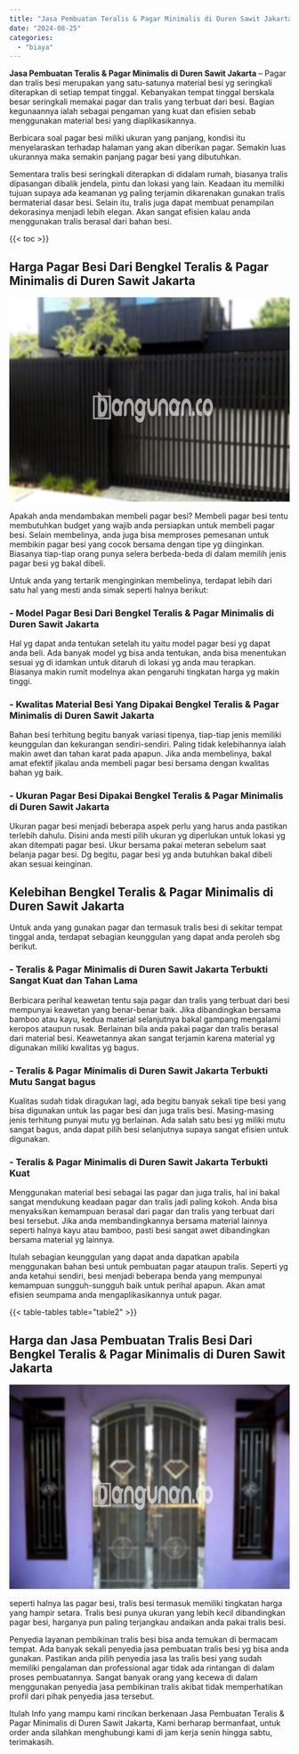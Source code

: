 ```yaml
---
title: "Jasa Pembuatan Teralis & Pagar Minimalis di Duren Sawit Jakarta"
date: "2024-08-25"
categories: 
  - "biaya"
---
```


**Jasa Pembuatan Teralis & Pagar Minimalis di Duren Sawit Jakarta** – Pagar dan tralis besi merupakan yang satu-satunya material besi yg seringkali diterapkan di setiap tempat tinggal. Kebanyakan tempat tinggal berskala besar seringkali memakai pagar dan tralis yang terbuat dari besi. Bagian kegunaannya ialah sebagai pengaman yang kuat dan efisien sebab menggunakan material besi yang diaplikasikannya.

Berbicara soal pagar besi miliki ukuran yang panjang, kondisi itu menyelaraskan terhadap halaman yang akan diberikan pagar. Semakin luas ukurannya maka semakin panjang pagar besi yang dibutuhkan.

Sementara tralis besi seringkali diterapkan di didalam rumah, biasanya tralis dipasangan dibalik jendela, pintu dan lokasi yang lain. Keadaan itu memiliki tujuan supaya ada keamanan yg paling terjamin dikarenakan gunakan tralis bermaterial dasar besi. Selain itu, tralis juga dapat membuat penampilan dekorasinya menjadi lebih elegan. Akan sangat efisien kalau anda menggunakan tralis berasal dari bahan besi.

{{< toc >}}

## Harga Pagar Besi Dari Bengkel Teralis & Pagar Minimalis di Duren Sawit Jakarta

![Jasa Pembuatan Teralis & Pagar Minimalis di Duren Sawit Jakarta](/images/pagar-minimalis-murah-33.png)

Apakah anda mendambakan membeli pagar besi? Membeli pagar besi tentu membutuhkan budget yang wajib anda persiapkan untuk membeli pagar besi. Selain membelinya, anda juga bisa memproses pemesanan untuk membikin pagar besi yang cocok bersama dengan tipe yg diinginkan. Biasanya tiap-tiap orang punya selera berbeda-beda di dalam memilih jenis pagar besi yg bakal dibeli.

Untuk anda yang tertarik menginginkan membelinya, terdapat lebih dari satu hal yang mesti anda simak seperti halnya berikut:
### \- Model Pagar Besi Dari Bengkel Teralis & Pagar Minimalis di Duren Sawit Jakarta

Hal yg dapat anda tentukan setelah itu yaitu model pagar besi yg dapat anda beli. Ada banyak model yg bisa anda tentukan, anda bisa menentukan sesuai yg di idamkan untuk ditaruh di lokasi yg anda mau terapkan. Biasanya makin rumit modelnya akan pengaruhi tingkatan harga yg makin tinggi.

### \- Kwalitas Material Besi Yang Dipakai Bengkel Teralis & Pagar Minimalis di Duren Sawit Jakarta

Bahan besi terhitung begitu banyak variasi tipenya, tiap-tiap jenis memiliki keunggulan dan kekurangan sendiri-sendiri. Paling tidak kelebihannya ialah makin awet dan tahan karat pada apapun. Jika anda membelinya, bakal amat efektif jikalau anda membeli pagar besi bersama dengan kwalitas bahan yg baik.

### \- Ukuran Pagar Besi Dipakai Bengkel Teralis & Pagar Minimalis di Duren Sawit Jakarta

Ukuran pagar besi menjadi beberapa aspek perlu yang harus anda pastikan terlebih dahulu. Disini anda mesti pilih ukuran yg diperlukan untuk lokasi yg akan ditempati pagar besi. Ukur bersama pakai meteran sebelum saat belanja pagar besi. Dg begitu, pagar besi yg anda butuhkan bakal dibeli akan sesuai keinginan.

## Kelebihan Bengkel Teralis & Pagar Minimalis di Duren Sawit Jakarta

Untuk anda yang gunakan pagar dan termasuk tralis besi di sekitar tempat tinggal anda, terdapat sebagian keunggulan yang dapat anda peroleh sbg berikut.

### \- Teralis & Pagar Minimalis di Duren Sawit Jakarta Terbukti Sangat Kuat dan Tahan Lama

Berbicara perihal keawetan tentu saja pagar dan tralis yang terbuat dari besi mempunyai keawetan yang benar-benar baik. Jika dibandingkan bersama bamboo atau kayu, kedua material selanjutnya bakal gampang mengalami keropos ataupun rusak. Berlainan bila anda pakai pagar dan tralis berasal dari material besi. Keawetannya akan sangat terjamin karena material yg digunakan miliki kwalitas yg bagus.

### \- Teralis & Pagar Minimalis di Duren Sawit Jakarta Terbukti Mutu Sangat bagus

Kualitas sudah tidak diragukan lagi, ada begitu banyak sekali tipe besi yang bisa digunakan untuk las pagar besi dan juga tralis besi. Masing-masing jenis terhitung punyai mutu yg berlainan. Ada salah satu besi yg miliki mutu sangat bagus, anda dapat pilih besi selanjutnya supaya sangat efisien untuk digunakan.

### \- Teralis & Pagar Minimalis di Duren Sawit Jakarta Terbukti Kuat

Menggunakan material besi sebagai las pagar dan juga tralis, hal ini bakal sangat mendukung keadaan pagar dan tralis jadi paling kokoh. Anda bisa menyaksikan kemampuan berasal dari pagar dan tralis yang terbuat dari besi tersebut. Jika anda membandingkannya bersama material lainnya seperti halnya kayu atau bamboo, pasti besi sangat awet dibandingkan bersama material yg lainnya.

Itulah sebagian keunggulan yang dapat anda dapatkan apabila menggunakan bahan besi untuk pembuatan pagar ataupun tralis. Seperti yg anda ketahui sendiri, besi menjadi beberapa benda yang mempunyai kemampuan sungguh-sungguh baik untuk perihal apapun. Akan amat efisien seumpama anda mengaplikasikannya untuk pagar.

{{< table-tables table="table2" >}}

## Harga dan Jasa Pembuatan Tralis Besi Dari Bengkel Teralis & Pagar Minimalis di Duren Sawit Jakarta

![Jasa Pembuatan Teralis & Pagar Minimalis di Duren Sawit Jakarta](/images/teralis-minimalis-murah-11.png)

seperti halnya las pagar besi, tralis besi termasuk memiliki tingkatan harga yang hampir setara. Tralis besi punya ukuran yang lebih kecil dibandingkan pagar besi, harganya pun paling terjangkau andaikan anda pakai tralis besi.

Penyedia layanan pembikinan tralis besi bisa anda temukan di bermacam tempat. Ada banyak sekali penyedia jasa pembuatan tralis besi yg bisa anda gunakan. Pastikan anda pilih penyedia jasa las tralis besi yang sudah memiliki pengalaman dan professional agar tidak ada rintangan di dalam proses pembuatannya. Sangat banyak orang yang kecewa di dalam menggunakan penyedia jasa pembikinan tralis akibat tidak memperhatikan profil dari pihak penyedia jasa tersebut.

Itulah Info yang mampu kami rincikan berkenaan Jasa Pembuatan Teralis & Pagar Minimalis di Duren Sawit Jakarta, Kami berharap bermanfaat, untuk order anda silahkan menghubungi kami di jam kerja senin hingga sabtu, terimakasih.
